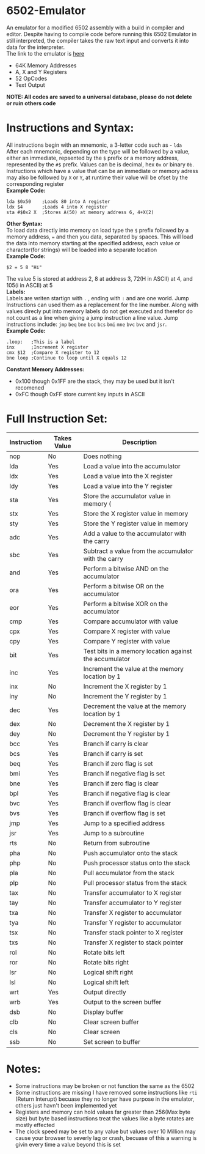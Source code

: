 # 6502-Emulator
An emulator for a modified 6502 assembly with a build in compiler and editor.
Despite having to compile code before running this 6502 Emulator in still interpreted, the compiler takes the raw text input and converts it into data for the interpreter.  
The link to the emulator is [here](https://wafflesj.github.io/6502-Emulator/)

- 64K Memory Addresses
- A, X and Y Registers
- 52 OpCodes
- Text Output
  
**NOTE: All codes are saved to a universal database, please do not delete or ruin others code**  
# Instructions and Syntax:
All instructions begin with an mnemonic, a 3-letter code such as - `lda`  
After each mnemonic, depending on the type will be followed by a value, either an immediate, repsented by the `$` prefix or a memory address, represented by the `#$` prefix. Values can be is decimal, hex `0x` or binary `0b`.  
Instructions which have a value that can be an immediate or memory adress may also be followed by `X` or `Y`, at runtime their value will be ofset by the corresponding register  
**Example Code:**  
```
lda $0x50    ;Loads 80 into A register
ldx $4       ;Loads 4 into X register
sta #$0x2 X  ;Stores A(50) at memory address 6, 4+X(2)
```
**Other Syntax:**  
To load data directly into memory on load type the `$` prefix followed by a memory address, `=` and then you data, separated by spaces. This will load the data into memory starting at the specified address, each value or charactor(for strings) will be loaded into a separate location  
**Example Code:**  
```
$2 = 5 8 "Hi"
```
The value 5 is stored at address 2, 8 at address 3, 72(H in ASCII) at 4, and 105(i in ASCII) at 5  
**Labels:**  
Labels are writen startign with `.` , ending with `:` and are one world. Jump Instructions can used them as a replacement for the line number. Along with values direcly put into memory labels do not get executed and therefor do not count as a line when giving a jump instruction a line value. Jump instructions include: `jmp` `beq` `bne` `bcc` `bcs` `bmi` `mne` `bvc` `bvc` and `jsr`.  
**Example Code:**  
```
.loop:   ;This is a label
inx      ;Increment X register
cmx $12  ;Compare X register to 12
bne loop ;Continue to loop until X equals 12
```
**Constant Memory Addresses:**   
- 0x100 though 0x1FF are the stack, they may be used but it isn't recomened
- 0xFC though 0xFF store current key inputs in ASCII
# Full Instruction Set:
| Instruction | Takes Value | Description |
|------------|-------|-------------|
| nop        | No    | Does nothing |
| lda        | Yes   | Load a value into the accumulator  |
| ldx        | Yes   | Load a value into the X register  |
| ldy        | Yes   | Load a value into the Y register  |
| sta        | Yes   | Store the accumulator value in memory ( |
| stx        | Yes   | Store the X register value in memory  |
| sty        | Yes   | Store the Y register value in memory  |
| adc        | Yes   | Add a value to the accumulator with the carry  |
| sbc        | Yes   | Subtract a value from the accumulator with the carry|
| and        | Yes   | Perform a bitwise AND on the accumulator  |
| ora        | Yes   | Perform a bitwise OR on the accumulator  |
| eor        | Yes   | Perform a bitwise XOR on the accumulator  |
| cmp        | Yes   | Compare accumulator with value  |
| cpx        | Yes   | Compare X register with value  |
| cpy        | Yes   | Compare Y register with value  |
| bit        | Yes   | Test bits in a memory location against the accumulator  |
| inc        | Yes   | Increment the value at the memory location by 1  |
| inx        | No    | Increment the X register by 1  |
| iny        | No    | Increment the Y register by 1  |
| dec        | Yes   | Decrement the value at the memory location by 1  |
| dex        | No    | Decrement the X register by 1  |
| dey        | No    | Decrement the Y register by 1  |
| bcc        | Yes   | Branch if carry is clear  |
| bcs        | Yes   | Branch if carry is set  |
| beq        | Yes   | Branch if zero flag is set  |
| bmi        | Yes   | Branch if negative flag is set  |
| bne        | Yes   | Branch if zero flag is clear  |
| bpl        | Yes   | Branch if negative flag is clear  |
| bvc        | Yes   | Branch if overflow flag is clear  |
| bvs        | Yes   | Branch if overflow flag is set  |
| jmp        | Yes   | Jump to a specified address  |
| jsr        | Yes   | Jump to a subroutine  |
| rts        | No    | Return from subroutine  |
| pha        | No    | Push accumulator onto the stack  |
| php        | No    | Push processor status onto the stack  |
| pla        | No    | Pull accumulator from the stack  |
| plp        | No    | Pull processor status from the stack  |
| tax        | No    | Transfer accumulator to X register  |
| tay        | No    | Transfer accumulator to Y register  |
| txa        | No    | Transfer X register to accumulator  |
| tya        | No    | Transfer Y register to accumulator  |
| tsx        | No    | Transfer stack pointer to X register  |
| txs        | No    | Transfer X register to stack pointer  |
| rol        | No    | Rotate bits left   |
| ror        | No    | Rotate bits right |
| lsr        | No    | Logical shift right  |
| lsl        | No    | Logical shift left  |
| wrt        | Yes   | Output directly |
| wrb        | Yes   | Output to the screen buffer |
| dsb        | No    | Display buffer |
| clb        | No    | Clear screen buffer |
| cls        | No    | Clear screen |
| ssb        | No    | Set screen to buffer |
# Notes:
- Some instructions may be broken or not function the same as the 6502
- Some instructions are missing I have removed some instructions like `rti` (Return Interupt) becuase they no longer have purpose in the emulator, others just havn't been implemented yet
- Registers and memory can hold values far greater than 256(Max byte size) but byte based instructions treat the values like a byte rotates are mostly effected
- The clock speed may be set to any value but values over 10 Million may cause your browser to severly lag or crash, becuase of this a warning is givin every time a value beyond this is set
